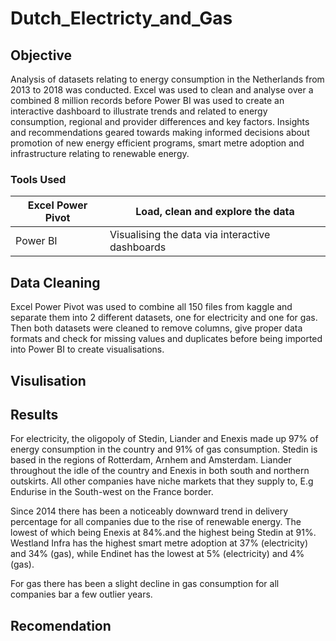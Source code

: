 # Dutch_Electricty_and_Gas

## Objective
Analysis of datasets relating to energy consumption in the Netherlands from  2013 to 2018 was conducted. Excel was used to clean and analyse over a combined 8 million records before Power BI was used to create an interactive dashboard to illustrate trends and related to energy consumption, regional and provider differences and key factors. Insights and recommendations geared towards making informed decisions about promotion of new energy efficient programs, smart metre adoption and infrastructure relating to renewable energy. 

### Tools Used

| Excel Power Pivot | Load, clean and explore the data |
|   ---              |          ---                    |
| Power BI | Visualising the data via interactive dashboards |

## Data Cleaning
Excel Power Pivot was used to combine all 150 files from kaggle and separate them into 2 different datasets, one for electricity and one for gas. Then both datasets were cleaned to remove columns, give proper data formats and check for missing values and duplicates before being imported into Power BI to create visualisations. 

## Visulisation

## Results
For electricity, the oligopoly of Stedin, Liander and Enexis made up 97% of energy consumption in the country and 91% of gas consumption. Stedin is based in the regions of Rotterdam, Arnhem and Amsterdam. Liander throughout the idle of the country and Enexis in both south and northern outskirts. All other companies have niche markets that they supply to, E.g Endurise in the South-west on the France border. 

Since 2014 there has been a noticeably downward trend in delivery percentage for all companies due to the rise of renewable energy. The lowest of which being Enexis at 84%.and the highest being Stedin at 91%. Westland Infra has the highest smart metre adoption at 37% (electricity) and 34% (gas), while Endinet has the lowest at 5% (electricity)  and 4% (gas).

For gas there has been a slight decline in gas consumption for all companies bar a few outlier years. 

## Recomendation
